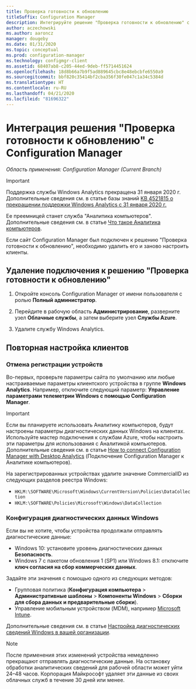 ```yaml
---
title: Проверка готовности к обновлению
titleSuffix: Configuration Manager
description: Интегрируйте решение "Проверка готовности к обновлению" с Configuration Manager, чтобы получить доступ к данным совместимости обновления до Windows 10, а также к целевым устройствам для обновления или исправления.
author: aczechowski
ms.author: aaroncz
manager: dougeby
ms.date: 01/31/2020
ms.topic: conceptual
ms.prod: configuration-manager
ms.technology: configmgr-client
ms.assetid: 68407ab8-c205-44ed-9deb-ff5714451624
ms.openlocfilehash: 18d8b66a7b9f5ad889645cbc8e48ebcbfe6550a9
ms.sourcegitcommit: bbf820c35414bf2cba356f30fe047c1a34c5384d
ms.translationtype: HT
ms.contentlocale: ru-RU
ms.lasthandoff: 04/21/2020
ms.locfileid: "81696322"
---
```

# <a name="integrate-upgrade-readiness-with-configuration-manager"></a>Интеграция решения "Проверка готовности к обновлению" с Configuration Manager

*Область применения: Configuration Manager (Current Branch)*

> [!Important]  
> Поддержка службы Windows Analytics прекращена 31 января 2020 г. Дополнительные сведения см. в статье базы знаний [KB 4521815 о прекращении поддержки Windows Analytics с 31 января 2020 г.](https://support.microsoft.com/help/4521815/windows-analytics-retirement)
>
> Ее преемницей станет служба "Аналитика компьютеров". Дополнительные сведения см. в статье [Что такое Аналитика компьютеров](../../../desktop-analytics/overview.md).

Если сайт Configuration Manager был подключен к решению "Проверка готовности к обновлению", необходимо удалить его и заново настроить клиенты.

## <a name="remove-upgrade-readiness-connection"></a><a name="bkmk_remove"></a> Удаление подключения к решению "Проверка готовности к обновлению"

1. Откройте консоль Configuration Manager от имени пользователя с ролью **Полный администратор**.

1. Перейдите в рабочую область **Администрирование**, разверните узел **Облачные службы**, а затем выберите узел **Службы Azure**.

1. Удалите службу Windows Analytics.

## <a name="reconfigure-clients"></a>Повторная настройка клиентов

### <a name="unenroll-devices"></a>Отмена регистрации устройств

Во-первых, проверьте параметры сайта по умолчанию или любые настраиваемые параметры клиентского устройства в группе **Windows Analytics**. Например, отключите следующий параметр: **Управление параметрами телеметрии Windows с помощью Configuration Manager**.

> [!IMPORTANT]
> Если вы планируете использовать Аналитику компьютеров, будут настроены параметры диагностических данных Windows на клиентах. Используйте мастер подключения к службам Azure, чтобы настроить эти параметры для использования с Аналитикой компьютеров. Дополнительные сведения см. в статье [How to connect Configuration Manager with Desktop Analytics](../../../desktop-analytics/connect-configmgr.md) (Подключение Configuration Manager к Аналитике компьютеров).

На зарегистрированных устройствах удалите значение CommercialID из следующих разделов реестра Windows:

- `HKLM:\SOFTWARE\Microsoft\Windows\CurrentVersion\Policies\DataCollection`
- `HKLM:\SOFTWARE\Policies\Microsoft\Windows\DataCollection`

### <a name="windows-diagnostic-data-configuration"></a>Конфигурация диагностических данных Windows

Если вы не хотите, чтобы устройства продолжали отправлять диагностические данные:

- Windows 10: установите уровень диагностических данных **Безопасность**.
- Windows 7 с пакетом обновления 1 (SP1) или Windows 8.1: отключите **ключ согласия на сбор коммерческих данных**.

Задайте эти значения с помощью одного из следующих методов:

- Групповая политика (**Конфигурация компьютера** > **Административные шаблоны** > **Компоненты Windows** > **Сборки для сбора данных и предварительные сборки**).
- Управление мобильным устройством (MDM), например [Microsoft Intune](https://docs.microsoft.com/intune/device-restrictions-windows-10#reporting-and-telemetry).

Дополнительные сведения см. в статье [Настройка диагностических сведений Windows в вашей организации](https://docs.microsoft.com/windows/privacy/configure-windows-diagnostic-data-in-your-organization).

> [!NOTE]  
> После применения этих изменений устройства немедленно прекращают отправлять диагностические данные. На остановку обработки аналитических сведений для рабочей области может уйти 24–48 часов. Корпорация Майкрософт удаляет эти данные из своих облачных служб в течение 30 дней или менее.

<!--
Upgrade Readiness is a part of [Windows Analytics](https://docs.microsoft.com/windows/deployment/upgrade/manage-windows-upgrades-with-upgrade-readiness). It allows you to assess and analyze the readiness of devices in your environment for an upgrade to Windows 10. Integrate Upgrade Readiness with Configuration Manager to access client upgrade compatibility data in the Configuration Manager console. Then use this data to create collections, and target devices for upgrade or remediation.



## Configure clients

Upgrade Readiness relies on Windows Analytics data. In order for Upgrade Readiness to receive sufficient data, configure the following prerequisites:

- Configure all clients with a *commercial ID key*  

- Configure Windows 10 clients for Windows Analytics to report at least basic level data  

- For clients running Windows 7 or 8.1:  

    - Install the updates as described in [Get started with Upgrade Readiness](https://docs.microsoft.com/windows/deployment/upgrade/upgrade-readiness-get-started)  

    - Enable Windows Analytics client settings  

Configure these settings using Configuration Manager client settings. For more information, see [Use Windows Analytics](monitor-windows-analytics.md).

> [!NOTE]  
> Deploying the correct prerequisite updates and configuring client settings should be sufficient in most environments. If you encounter issues with Upgrade Readiness not receiving data from devices in your environment, then some of these issues may be addressed by using the [Upgrade Readiness deployment script](https://docs.microsoft.com/windows/deployment/upgrade/upgrade-readiness-deployment-script). 



## Connect Configuration Manager to Upgrade Readiness

Use the [Azure services wizard](../../servers/deploy/configure/azure-services-wizard.md) to simplify the process of configuring Azure services you use with Configuration Manager. To connect Configuration Manager with Upgrade Readiness, create an Azure Active Directory (Azure AD) app registration of type *Web app / API* in the [Azure portal](https://portal.azure.com). For more information about how to create an app registration, see [Register your application with your Azure AD tenant](/azure/active-directory/active-directory-app-registration). 

In the Azure portal, give following permissions to your newly registered web app:
- *Reader* permissions to the resource group that contains the Log Analytics workspace with your Upgrade Readiness data
- *Contributor* permissions to the Log Analytics workspace that hosts your Upgrade Readiness data

The Azure services wizard uses this app registration to allow Configuration Manager to communicate securely with Azure AD and connect your infrastructure to your Upgrade Readiness data.

> [!IMPORTANT]  
> Grant permissions to the app itself, not to an Azure AD user identity. It's the registered app that accesses the data on behalf of your Configuration Manager infrastructure. To grant the permissions, search for the name of the app registration in the **Add users** area when assigning the permission. 
> 
> This process is the same as when providing Configuration Manager with permissions to Log Analytics. These steps must be completed before the app registration is imported into Configuration Manager with the *Azure services wizard*.
> 
> For more information, see [Connect Configuration Manager to Log Analytics](https://docs.microsoft.com/azure/log-analytics/log-analytics-sccm).


### Use the Azure Wizard to create the connection

Follow the instructions in [Configure Azure services](../../servers/deploy/configure/azure-services-wizard.md) to create a connection to Upgrade Readiness by importing the web app registration you created above. 

If the web app import was successful and the correct permissions are assigned in the Azure portal, the *Configuration* page pre-populates the following values:   
-  Azure subscriptions  
-  Azure resource group  
-  Windows Analytics workspace  

More than one resource group or workspace is available in the following circumstances: 
- If the registered Azure AD web app has *Contributor* permissions on more than one resource group   
- If the selected resource group has more than one Log Analytics workspace  



## View and use Upgrade Readiness information in Configuration Manager

After you've integrated Upgrade Readiness with Configuration Manager, you can view the analysis of your clients' upgrade readiness.

1. In the Configuration Manager console, go to the **Monitoring** workspace, and select the **Upgrade Readiness** node.  

2. Review the data. For example:  
    - The upgrade readiness state  
    - The percent of Windows devices that are reporting data  

3. Filter the dashboard to view data for devices in specific collections.  

4. View the devices in a particular readiness state, and then create a dynamic collection for those devices. Then use that collection to upgrade those devices, or take action to remediate devices that are in a blocked state.  

> [!Note]  
> The site synchronizes data with Upgrade Readiness once a week. To manually trigger synchronization:
> 1. In the Configuration Manager console, go to the **Administration** workspace, expand **Cloud Services**, and select the **Azure Services** node.  
> 2. Select the Upgrade Readiness connection from the list.  
> 3. In the ribbon, select the option to synchronize.  



## Next steps

- [Upgrade Windows to the latest version](../../../osd/deploy-use/upgrade-windows-to-the-latest-version.md)  
- [Create a task sequence to upgrade an OS](../../../osd/deploy-use/create-a-task-sequence-to-upgrade-an-operating-system.md)  
- [Create phased deployments](../../../osd/deploy-use/create-phased-deployment-for-task-sequence.md)  
